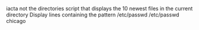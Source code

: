 iacta
not the directories
script that displays the 10 newest files in the current directory
Display lines containing the pattern
/etc/passwd
/etc/passwd
chicago
